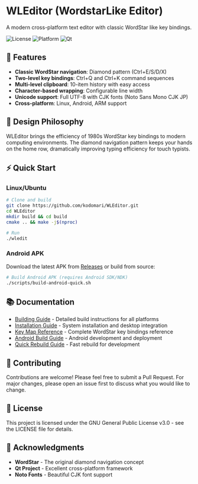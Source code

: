 # WLEditor (WordstarLike Editor)

A modern cross-platform text editor with classic WordStar like key bindings.

![License](https://img.shields.io/badge/license-GPL--3.0-blue.svg)
![Platform](https://img.shields.io/badge/platform-Linux%20%7C%20Android%20%7C%20ARM-lightgrey.svg)
![Qt](https://img.shields.io/badge/Qt-6.2%2B-green.svg)

## 🚀 Features

- **Classic WordStar navigation**: Diamond pattern (Ctrl+E/S/D/X)
- **Two-level key bindings**: Ctrl+Q and Ctrl+K command sequences
- **Multi-level clipboard**: 10-item history with easy access
- **Character-based wrapping**: Configurable line width
- **Unicode support**: Full UTF-8 with CJK fonts (Noto Sans Mono CJK JP)
- **Cross-platform**: Linux, Android, ARM support

## 🎯 Design Philosophy

WLEditor brings the efficiency of 1980s WordStar key bindings to modern computing environments. The diamond navigation pattern keeps your hands on the home row, dramatically improving typing efficiency for touch typists.

## ⚡ Quick Start

### Linux/Ubuntu
```bash
# Clone and build
git clone https://github.com/kodomari/WLEditor.git
cd WLEditor
mkdir build && cd build
cmake .. && make -j$(nproc)

# Run
./wledit
```

### Android APK
Download the latest APK from [Releases](https://github.com/kodomari/WLEditor/releases) or build from source:

```bash
# Build Android APK (requires Android SDK/NDK)
./scripts/build-android-quick.sh
```

## 📚 Documentation

- [Building Guide](docs/BUILDING.md) - Detailed build instructions for all platforms
- [Installation Guide](docs/INSTALL.md) - System installation and desktop integration
- [Key Map Reference](docs/KEYMAP.md) - Complete WordStar key bindings reference
- [Android Build Guide](docs/ANDROID_BUILD_GUIDE.md) - Android development and deployment
- [Quick Rebuild Guide](docs/QUICK_REBUILD.md) - Fast rebuild for development

## 🤝 Contributing
Contributions are welcome! Please feel free to submit a Pull Request. For major changes, please open an issue first to discuss what you would like to change.
## 📄 License
This project is licensed under the GNU General Public License v3.0 - see the LICENSE file for details.

## 🙏 Acknowledgments

- **WordStar** - The original diamond navigation concept
- **Qt Project** - Excellent cross-platform framework
- **Noto Fonts** - Beautiful CJK font support
